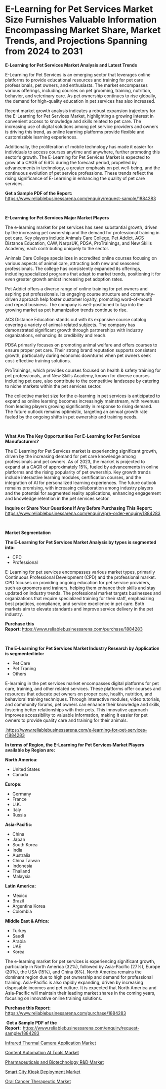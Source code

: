 <p><h1>E-Learning for Pet Services Market Size Furnishes Valuable Information Encompassing Market Share, Market Trends, and Projections Spanning from 2024 to 2031</h1></p><p><strong>E-Learning for Pet Services Market Analysis and Latest Trends</strong></p>
<p><p>E-Learning for Pet Services is an emerging sector that leverages online platforms to provide educational resources and training for pet care professionals, pet owners, and enthusiasts. The market encompasses various offerings, including courses on pet grooming, training, nutrition, behavior, and veterinary care. As pet ownership continues to rise globally, the demand for high-quality education in pet services has also increased.</p><p>Recent market growth analysis indicates a robust expansion trajectory for the E-Learning for Pet Services Market, highlighting a growing interest in convenient access to knowledge and skills related to pet care. The increasing use of digital solutions among pet service providers and owners is driving this trend, as online learning platforms provide flexible and customizable learning experiences. </p><p>Additionally, the proliferation of mobile technology has made it easier for individuals to access courses anytime and anywhere, further promoting this sector’s growth. The E-Learning for Pet Services Market is expected to grow at a CAGR of 6.6% during the forecast period, propelled by advancements in technology, a greater emphasis on pet well-being, and the continuous evolution of pet service professions. These trends reflect the rising significance of E-Learning in enhancing the quality of pet care services.</p></p>
<p><strong>Get a Sample PDF of the Report:&nbsp;</strong> <a href="https://www.reliablebusinessarena.com/enquiry/request-sample/1884283?utm_campaign=1726&utm_medium=2&utm_source=Github&utm_content=ia&utm_term=24102024&utm_id=e-learning-for-pet-services">https://www.reliablebusinessarena.com/enquiry/request-sample/1884283</a></p>
<p>&nbsp;</p>
<p><strong>E-Learning for Pet Services Major Market Players</strong></p>
<p><p>The e-learning market for pet services has seen substantial growth, driven by the increasing pet ownership and the demand for professional training in pet care. Key players include Animals Care College, Pet Addict, ACS Distance Education, CAW, NarpsUK, PDSA, ProTrainings, and New Skills Academy, each contributing uniquely to the sector.</p><p>Animals Care College specializes in accredited online courses focusing on various aspects of animal care, attracting both new and seasoned professionals. The college has consistently expanded its offerings, including specialized programs that adapt to market trends, positioning it for even greater growth amidst increasing pet adoption rates.</p><p>Pet Addict offers a diverse range of online training for pet owners and aspiring pet professionals. Its engaging course structure and community-driven approach help foster customer loyalty, promoting word-of-mouth and repeat business. The company is well-positioned to tap into the growing market as pet humanization trends continue to rise.</p><p>ACS Distance Education stands out with its expansive course catalog covering a variety of animal-related subjects. The company has demonstrated significant growth through partnerships with industry organizations, enhancing its credibility and reach. </p><p>PDSA primarily focuses on promoting animal welfare and offers courses to ensure proper pet care. Their strong brand reputation supports consistent growth, particularly during economic downturns when pet owners seek cost-effective training solutions.</p><p>ProTrainings, which provides courses focused on health & safety training for pet professionals, and New Skills Academy, known for diverse courses including pet care, also contribute to the competitive landscape by catering to niche markets within the pet services sector.</p><p>The collective market size for the e-learning in pet services is anticipated to expand as online learning becomes increasingly mainstream, with revenues from leading players growing significantly in response to rising demand. The future outlook remains optimistic, targeting an annual growth rate fueled by the ongoing shifts in pet ownership and training needs.</p></p>
<p>&nbsp;</p>
<p><strong>What Are The Key Opportunities For E-Learning for Pet Services Manufacturers?</strong></p>
<p><p>The E-Learning for Pet Services market is experiencing significant growth, driven by the increasing demand for pet care knowledge among professionals and pet owners. As of 2023, the market is projected to expand at a CAGR of approximately 15%, fueled by advancements in online platforms and the rising popularity of pet ownership. Key growth trends include interactive learning modules, certification courses, and the integration of AI for personalized learning experiences. The future outlook remains promising, with increasing collaboration among industry players and the potential for augmented reality applications, enhancing engagement and knowledge retention in the pet services sector.</p></p>
<p><strong>Inquire or Share Your Questions If Any Before Purchasing This Report:</strong> <a href="https://www.reliablebusinessarena.com/enquiry/pre-order-enquiry/1884283?utm_campaign=1726&utm_medium=2&utm_source=Github&utm_content=ia&utm_term=24102024&utm_id=e-learning-for-pet-services">https://www.reliablebusinessarena.com/enquiry/pre-order-enquiry/1884283</a></p>
<p>&nbsp;</p>
<p><strong>Market Segmentation</strong></p>
<p><strong>The E-Learning for Pet Services Market Analysis by types is segmented into:</strong></p>
<p><ul><li>CPD</li><li>Professional</li></ul></p>
<p><p>E-Learning for pet services encompasses various market types, primarily Continuous Professional Development (CPD) and the professional market. CPD focuses on providing ongoing education for pet service providers, such as groomers and trainers, helping them enhance their skills and stay updated on industry trends. The professional market targets businesses and organizations that require specialized training for their staff, emphasizing best practices, compliance, and service excellence in pet care. Both markets aim to elevate standards and improve service delivery in the pet industry.</p></p>
<p><strong>Purchase this Report:&nbsp;</strong><a href="https://www.reliablebusinessarena.com/purchase/1884283?utm_campaign=1726&utm_medium=2&utm_source=Github&utm_content=ia&utm_term=24102024&utm_id=e-learning-for-pet-services">https://www.reliablebusinessarena.com/purchase/1884283</a></p>
<p>&nbsp;</p>
<p><strong>The E-Learning for Pet Services Market Industry Research by Application is segmented into:</strong></p>
<p><ul><li>Pet Care</li><li>Pet Traning</li><li>Others</li></ul></p>
<p><p>E-learning in the pet services market encompasses digital platforms for pet care, training, and other related services. These platforms offer courses and resources that educate pet owners on proper care, health, nutrition, and behavioral training techniques. Through interactive modules, video tutorials, and community forums, pet owners can enhance their knowledge and skills, fostering better relationships with their pets. This innovative approach improves accessibility to valuable information, making it easier for pet owners to provide quality care and training for their animals.</p></p>
<p><a href="https://www.reliablebusinessarena.com/e-learning-for-pet-services-r1884283?utm_campaign=1726&utm_medium=2&utm_source=Github&utm_content=ia&utm_term=24102024&utm_id=e-learning-for-pet-services">&nbsp;https://www.reliablebusinessarena.com/e-learning-for-pet-services-r1884283</a></p>
<p><strong>In terms of Region, the E-Learning for Pet Services Market Players available by Region are:</strong></p>
<p>
    <p> <strong> North America: </strong>
        <ul>
            <li>United States</li>
            <li>Canada</li>
        </ul>
        </p> 
    <p> <strong> Europe: </strong>
        <ul>
            <li>Germany</li>
            <li>France</li>
            <li>U.K.</li>
            <li>Italy</li>
            <li>Russia</li>
        </ul>
        </p> 
    <p> <strong> Asia-Pacific: </strong>
        <ul>
            <li>China</li>
            <li>Japan</li>
            <li>South Korea</li>
            <li>India</li>
            <li>Australia</li>
            <li>China Taiwan</li>
            <li>Indonesia</li>
            <li>Thailand</li>
            <li>Malaysia</li>
        </ul>
        </p> 
    <p> <strong> Latin America: </strong>
        <ul>
            <li>Mexico</li>
            <li>Brazil</li>
            <li>Argentina Korea</li>
            <li>Colombia</li>
        </ul>
        </p> 
    <p> <strong> Middle East & Africa: </strong>
        <ul>
            <li>Turkey</li>
            <li>Saudi</li>
            <li>Arabia</li>
            <li>UAE</li>
            <li>Korea</li>
        </ul>
    </p>
    </p>
<p><p>The e-learning market for pet services is experiencing significant growth, particularly in North America (32%), followed by Asia-Pacific (27%), Europe (20%), the USA (15%), and China (6%). North America remains the dominant region due to high pet ownership and demand for professional training. Asia-Pacific is also rapidly expanding, driven by increasing disposable incomes and pet culture. It is expected that North America and Asia-Pacific will maintain their leading market shares in the coming years, focusing on innovative online training solutions.</p></p>
<p><strong>Purchase this Report: </strong><a href="https://www.reliablebusinessarena.com/purchase/1884283?utm_campaign=1726&utm_medium=2&utm_source=Github&utm_content=ia&utm_term=24102024&utm_id=e-learning-for-pet-services">https://www.reliablebusinessarena.com/purchase/1884283</a></p>
<p>&nbsp;<strong>Get a Sample PDF of the Report:&nbsp;&nbsp;</strong><a href="https://www.reliablebusinessarena.com/enquiry/request-sample/1884283?utm_campaign=1726&utm_medium=2&utm_source=Github&utm_content=ia&utm_term=24102024&utm_id=e-learning-for-pet-services">https://www.reliablebusinessarena.com/enquiry/request-sample/1884283</a></p>
<p><strong></strong></p>
<p><p><a href="https://www.linkedin.com/pulse/in-depth-analysis-global-infrared-thermal-camera-application-aufke?utm_campaign=1726&utm_medium=2&utm_source=Github&utm_content=ia&utm_term=24102024&utm_id=e-learning-for-pet-services">Infrared Thermal Camera Application Market</a></p><p><a href="https://www.linkedin.com/pulse/content-automation-ai-tools-industry-resonance-77-amplification-prwce?utm_campaign=1726&utm_medium=2&utm_source=Github&utm_content=ia&utm_term=24102024&utm_id=e-learning-for-pet-services">Content Automation AI Tools Market</a></p><p><a href="https://www.linkedin.com/pulse/pulse-pharmaceuticals-biotechnology-rd-rhythms-change-xbzve?utm_campaign=1726&utm_medium=2&utm_source=Github&utm_content=ia&utm_term=24102024&utm_id=e-learning-for-pet-services">Pharmaceuticals and Biotechnology R&D Market</a></p><p><a href="https://www.linkedin.com/pulse/strategic-forecast-smart-city-kiosk-deployment-market-bikhe?utm_campaign=1726&utm_medium=2&utm_source=Github&utm_content=ia&utm_term=24102024&utm_id=e-learning-for-pet-services">Smart City Kiosk Deployment Market</a></p><p><a href="https://www.linkedin.com/pulse/oral-cancer-therapeutic-industry-resonance-62-amplification-usite?utm_campaign=1726&utm_medium=2&utm_source=Github&utm_content=ia&utm_term=24102024&utm_id=e-learning-for-pet-services">Oral Cancer Therapeutic Market</a></p></p>